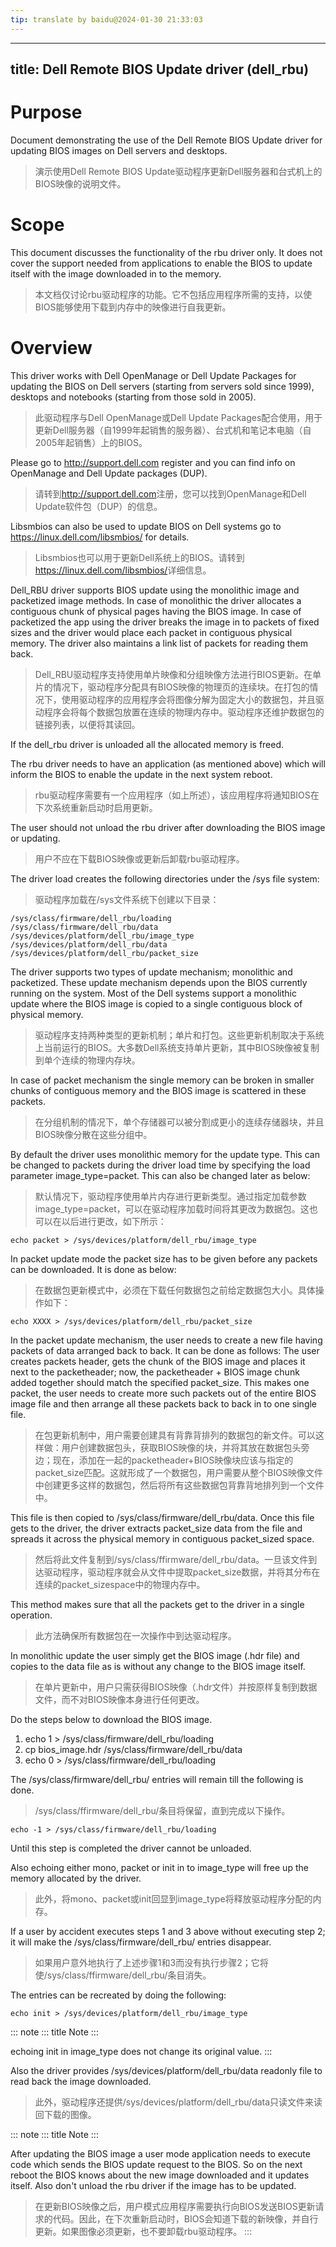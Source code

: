 ```yaml
---
tip: translate by baidu@2024-01-30 21:33:03
---
```

---
title: Dell Remote BIOS Update driver (dell_rbu)
---

# Purpose


Document demonstrating the use of the Dell Remote BIOS Update driver for updating BIOS images on Dell servers and desktops.

> 演示使用Dell Remote BIOS Update驱动程序更新Dell服务器和台式机上的BIOS映像的说明文件。

# Scope


This document discusses the functionality of the rbu driver only. It does not cover the support needed from applications to enable the BIOS to update itself with the image downloaded in to the memory.

> 本文档仅讨论rbu驱动程序的功能。它不包括应用程序所需的支持，以使BIOS能够使用下载到内存中的映像进行自我更新。

# Overview


This driver works with Dell OpenManage or Dell Update Packages for updating the BIOS on Dell servers (starting from servers sold since 1999), desktops and notebooks (starting from those sold in 2005).

> 此驱动程序与Dell OpenManage或Dell Update Packages配合使用，用于更新Dell服务器（自1999年起销售的服务器）、台式机和笔记本电脑（自2005年起销售）上的BIOS。


Please go to <http://support.dell.com> register and you can find info on OpenManage and Dell Update packages (DUP).

> 请转到<http://support.dell.com>注册，您可以找到OpenManage和Dell Update软件包（DUP）的信息。


Libsmbios can also be used to update BIOS on Dell systems go to <https://linux.dell.com/libsmbios/> for details.

> Libsmbios也可以用于更新Dell系统上的BIOS。请转到<https://linux.dell.com/libsmbios/>详细信息。


Dell_RBU driver supports BIOS update using the monolithic image and packetized image methods. In case of monolithic the driver allocates a contiguous chunk of physical pages having the BIOS image. In case of packetized the app using the driver breaks the image in to packets of fixed sizes and the driver would place each packet in contiguous physical memory. The driver also maintains a link list of packets for reading them back.

> Dell_RBU驱动程序支持使用单片映像和分组映像方法进行BIOS更新。在单片的情况下，驱动程序分配具有BIOS映像的物理页的连续块。在打包的情况下，使用驱动程序的应用程序会将图像分解为固定大小的数据包，并且驱动程序会将每个数据包放置在连续的物理内存中。驱动程序还维护数据包的链接列表，以便将其读回。

If the dell_rbu driver is unloaded all the allocated memory is freed.


The rbu driver needs to have an application (as mentioned above) which will inform the BIOS to enable the update in the next system reboot.

> rbu驱动程序需要有一个应用程序（如上所述），该应用程序将通知BIOS在下次系统重新启动时启用更新。


The user should not unload the rbu driver after downloading the BIOS image or updating.

> 用户不应在下载BIOS映像或更新后卸载rbu驱动程序。


The driver load creates the following directories under the /sys file system:

> 驱动程序加载在/sys文件系统下创建以下目录：

    /sys/class/firmware/dell_rbu/loading
    /sys/class/firmware/dell_rbu/data
    /sys/devices/platform/dell_rbu/image_type
    /sys/devices/platform/dell_rbu/data
    /sys/devices/platform/dell_rbu/packet_size


The driver supports two types of update mechanism; monolithic and packetized. These update mechanism depends upon the BIOS currently running on the system. Most of the Dell systems support a monolithic update where the BIOS image is copied to a single contiguous block of physical memory.

> 驱动程序支持两种类型的更新机制；单片和打包。这些更新机制取决于系统上当前运行的BIOS。大多数Dell系统支持单片更新，其中BIOS映像被复制到单个连续的物理内存块。


In case of packet mechanism the single memory can be broken in smaller chunks of contiguous memory and the BIOS image is scattered in these packets.

> 在分组机制的情况下，单个存储器可以被分割成更小的连续存储器块，并且BIOS映像分散在这些分组中。


By default the driver uses monolithic memory for the update type. This can be changed to packets during the driver load time by specifying the load parameter image_type=packet. This can also be changed later as below:

> 默认情况下，驱动程序使用单片内存进行更新类型。通过指定加载参数image_type=packet，可以在驱动程序加载时间将其更改为数据包。这也可以在以后进行更改，如下所示：

    echo packet > /sys/devices/platform/dell_rbu/image_type


In packet update mode the packet size has to be given before any packets can be downloaded. It is done as below:

> 在数据包更新模式中，必须在下载任何数据包之前给定数据包大小。具体操作如下：

    echo XXXX > /sys/devices/platform/dell_rbu/packet_size


In the packet update mechanism, the user needs to create a new file having packets of data arranged back to back. It can be done as follows: The user creates packets header, gets the chunk of the BIOS image and places it next to the packetheader; now, the packetheader + BIOS image chunk added together should match the specified packet_size. This makes one packet, the user needs to create more such packets out of the entire BIOS image file and then arrange all these packets back to back in to one single file.

> 在包更新机制中，用户需要创建具有背靠背排列的数据包的新文件。可以这样做：用户创建数据包头，获取BIOS映像的块，并将其放在数据包头旁边；现在，添加在一起的packetheader+BIOS映像块应该与指定的packet_size匹配。这就形成了一个数据包，用户需要从整个BIOS映像文件中创建更多这样的数据包，然后将所有这些数据包背靠背地排列到一个文件中。


This file is then copied to /sys/class/firmware/dell_rbu/data. Once this file gets to the driver, the driver extracts packet_size data from the file and spreads it across the physical memory in contiguous packet_sized space.

> 然后将此文件复制到/sys/class/ffirmware/dell_rbu/data。一旦该文件到达驱动程序，驱动程序就会从文件中提取packet_size数据，并将其分布在连续的packet_sizespace中的物理内存中。


This method makes sure that all the packets get to the driver in a single operation.

> 此方法确保所有数据包在一次操作中到达驱动程序。


In monolithic update the user simply get the BIOS image (.hdr file) and copies to the data file as is without any change to the BIOS image itself.

> 在单片更新中，用户只需获得BIOS映像（.hdr文件）并按原样复制到数据文件，而不对BIOS映像本身进行任何更改。

Do the steps below to download the BIOS image.

1)  echo 1 \> /sys/class/firmware/dell_rbu/loading
2)  cp bios_image.hdr /sys/class/firmware/dell_rbu/data
3)  echo 0 \> /sys/class/firmware/dell_rbu/loading


The /sys/class/firmware/dell_rbu/ entries will remain till the following is done.

> /sys/class/ffirmware/dell_rbu/条目将保留，直到完成以下操作。

    echo -1 > /sys/class/firmware/dell_rbu/loading

Until this step is completed the driver cannot be unloaded.


Also echoing either mono, packet or init in to image_type will free up the memory allocated by the driver.

> 此外，将mono、packet或init回显到image_type将释放驱动程序分配的内存。


If a user by accident executes steps 1 and 3 above without executing step 2; it will make the /sys/class/firmware/dell_rbu/ entries disappear.

> 如果用户意外地执行了上述步骤1和3而没有执行步骤2；它将使/sys/class/ffirmware/dell_rbu/条目消失。

The entries can be recreated by doing the following:

    echo init > /sys/devices/platform/dell_rbu/image_type

::: note
::: title
Note
:::

echoing init in image_type does not change its original value.
:::


Also the driver provides /sys/devices/platform/dell_rbu/data readonly file to read back the image downloaded.

> 此外，驱动程序还提供/sys/devices/platform/dell_rbu/data只读文件来读回下载的图像。

::: note
::: title
Note
:::


After updating the BIOS image a user mode application needs to execute code which sends the BIOS update request to the BIOS. So on the next reboot the BIOS knows about the new image downloaded and it updates itself. Also don\'t unload the rbu driver if the image has to be updated.

> 在更新BIOS映像之后，用户模式应用程序需要执行向BIOS发送BIOS更新请求的代码。因此，在下次重新启动时，BIOS会知道下载的新映像，并自行更新。如果图像必须更新，也不要卸载rbu驱动程序。
:::
